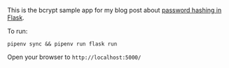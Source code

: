 This is the bcrypt sample app for my blog post about [password hashing in Flask](https://blog.carsonevans.ca/2020/08/02/storing-passwords-in-flask/).

To run:

```
pipenv sync && pipenv run flask run
```

Open your browser to `http://localhost:5000/`

